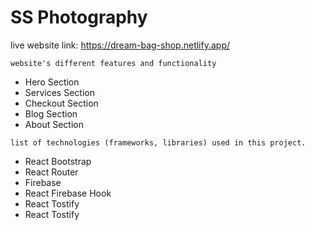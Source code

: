 # SS Photography

live website link:
https://dream-bag-shop.netlify.app/

`website's different features and functionality`

-   Hero Section
-   Services Section
-   Checkout Section
-   Blog Section
-   About Section

`list of technologies (frameworks, libraries) used in this project.`

-   React Bootstrap
-   React Router
-   Firebase
-   React Firebase Hook
-   React Tostify
-   React Tostify
